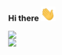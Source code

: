 ### Hi there <img src="images/hi.gif" width="30px">

<img width="400px" align="left" src="https://github-readme-stats.vercel.app/api/top-langs/?username=guilhermemanteigas&layout=compact&langs_count=8" />  
<td><img width="495px" align="left" src="https://github-readme-stats.vercel.app/api?username=guilhermemanteigas&count_private=true&include_all_commits=true&hide=stars,prs"/>  